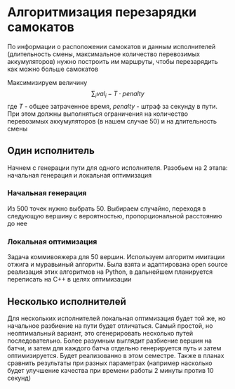 # Алгоритмизация перезарядки самокатов

По информации о расположении самокатов и данным исполнителей (длительность смены, максимальное количество перевозимых аккумуляторов) нужно построить им маршруты, чтобы перезарядить как можно больше самокатов

Максимизируем величину $$\sum_{i} val_i - T \cdot penalty$$ где $T$ - общее затраченное время, $penalty$ - штраф за секунду в пути. При этом должны выполняться ограничения на количество перевозимых аккумуляторов (в нашем случае 50) и на длительность смены

## Один исполнитель

Начнем с генерации пути для одного исполнителя. Разобьем на 2 этапа: начальная генерация и локальная оптимизация

### Начальная генерация

Из 500 точек нужно выбрать 50. Выбираем случайно, переходя в следующую вершину с вероятностью, пропорциональной расстоянию до нее

### Локальная оптимизация

Задача коммивояжера для 50 вершин. Используем алгоритм имитации отжига и муравьиный алгоритм. Была взята и адаптирована open source реализация этих алгоритмов на Python, в дальнейшем планируется переписать на C++ в целях оптимизации

## Несколько исполнителей

Для нескольких исполнителей локальная оптимизация будет той же, но начальное разбиение на пути будет отличаться. Самый простой, но неоптимальный вариант, это сгенерировать несколько путей последовательно. Более разумным выглядит разбиение вершин на батчи, и затем для каждого батча отдельно генерируется путь и затем оптимизируется. Будет реализованно в этом семестре. Также в планах сравнить результаты при разных параметрах (например насколько будет улучшение качества при времени работы 2 минуты против 10 секунд)
